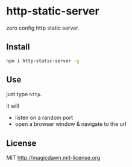 # http-static-server
zero config http static server.

## Install
```sh
npm i http-static-server -g
```

## Use
just type `http`. 

it will
- listen on a random port
- open a browser window & navigate to the url

## License
MIT http://magicdawn.mit-license.org